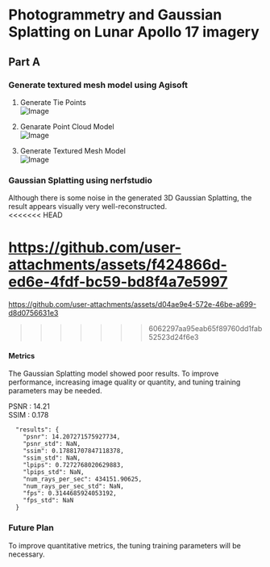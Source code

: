 # Photogrammetry and Gaussian Splatting on Lunar Apollo 17 imagery
## Part A
### Generate textured mesh model using Agisoft

1. Generate Tie Points  
![Image](https://github.com/user-attachments/assets/95339ad5-b0f2-4064-825c-20c8bcb6f789)

2. Genarate Point Cloud Model  
![Image](https://github.com/user-attachments/assets/b5076da4-42d0-48bd-bae6-c4872e043a68)  

3. Generate Textured Mesh Model  
![Image](https://github.com/user-attachments/assets/cea5806d-641d-408a-9a73-f31e6e29c740)


### Gaussian Splatting using nerfstudio

Although there is some noise in the generated 3D Gaussian Splatting, the result appears visually very well-reconstructed.  
<<<<<<< HEAD

https://github.com/user-attachments/assets/f424866d-ed6e-4fdf-bc59-bd8f4a7e5997
=======
https://github.com/user-attachments/assets/d04ae9e4-572e-46be-a699-d8d0756631e3
>>>>>>> 6062297aa95eab65f89760dd1fab52523d24f6e3



#### Metrics  

The Gaussian Splatting model showed poor results. To improve performance, increasing image quality or quantity, and tuning training parameters may be needed.

PSNR : 14.21  
SSIM : 0.178


```
  "results": {
    "psnr": 14.207271575927734,
    "psnr_std": NaN,
    "ssim": 0.17881707847118378,
    "ssim_std": NaN,
    "lpips": 0.7272768020629883,
    "lpips_std": NaN,
    "num_rays_per_sec": 434151.90625,
    "num_rays_per_sec_std": NaN,
    "fps": 0.3144685924053192,
    "fps_std": NaN
  }
```

### Future Plan
To improve quantitative metrics, the tuning training parameters will be necessary.


